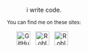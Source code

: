 <div align="center">
  
  i write code.

  <sub>You can find me on these sites:</sub>
  <br>


  [<img src="https://github.com/fluidicon.png" alt="GitHub" height="32" title="Github" />][me/gh] &nbsp;
  [<img src="https://images.rbxcdn.com/7bba321f4d8328683d6e59487ce514eb" alt="Roblox" height="32" title="Roblox" />][me/rbx] &nbsp;
  [<img src="https://devforum-uploads.s3.dualstack.us-east-2.amazonaws.com/uploads/optimized/4X/3/5/0/3509a125364ca015c1d80f1437652800349c1962_2_32x32.svg" alt="Roblox DevForum" title="Roblox DevForum" height="32" />][me/rbxdev] &nbsp;

</div>

[me/gh]: https://github.com/mkargus
[me/rbx]: https://www.roblox.com/users/15351949/profile
[me/rbxdev]: https://devforum.roblox.com/u/mkargus
